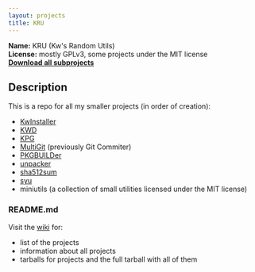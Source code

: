 ```yaml
---
layout: projects
title: KRU
---
```

**Name:** KRU (Kw's Random Utils)  
**License:** mostly GPLv3, some projects under the MIT license  
**[Download all subprojects][1]**

## Description

This is a repo for all my smaller projects (in order of creation):

* [KwInstaller][2]
* [KWD][3]
* [KPG][4]
* [MultiGit][5] (previously Git Commiter)
* [PKGBUILDer][6]
* [unpacker][7]
* [sha512sum][8]
* [syu][9]
* miniutils (a collection of small utilities licensed under the MIT license)

### README.md

Visit the [wiki][10] for:

*   list of the projects
*   information about all projects
*   tarballs for projects and the full tarball with all of them

 [1]: https://github.com/Kwpolska/kru/tarball/master "Download"
 [2]: /projects/kru/kwinstaller/ "KwInstaller"
 [3]: /projects/kru/kwd/ "KWD"
 [4]: /projects/kru/kpg/ "KPG"
 [5]: /projects/kru/multigit/ "MultiGit"
 [6]: /projects/kru/pkgbuilder/ "PKGBUILDer"
 [7]: /projects/kru/unpacker/ "unpacker"
 [8]: /projects/kru/sha512sum/ "sha512sum"
 [9]: /projects/kru/syu/ "syu"
 [10]: https://github.com/Kwpolska/kru/wiki "KRU Wiki"
